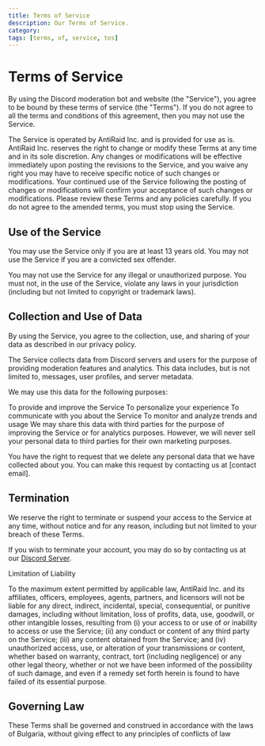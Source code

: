 ```yaml
---
title: Terms of Service
description: Our Terms of Service.
category: 
tags: [terms, of, service, tos]
---
```


# Terms of Service

By using the Discord moderation bot and website (the "Service"), you agree to be bound by these terms of service (the "Terms"). If you do not agree to all the terms and conditions of this agreement, then you may not use the Service.

The Service is operated by AntiRaid Inc. and is provided for use as is. AntiRaid Inc. reserves the right to change or modify these Terms at any time and in its sole discretion. Any changes or modifications will be effective immediately upon posting the revisions to the Service, and you waive any right you may have to receive specific notice of such changes or modifications. Your continued use of the Service following the posting of changes or modifications will confirm your acceptance of such changes or modifications. Please review these Terms and any policies carefully. If you do not agree to the amended terms, you must stop using the Service.

## Use of the Service

You may use the Service only if you are at least 13 years old. You may not use the Service if you are a convicted sex offender.

You may not use the Service for any illegal or unauthorized purpose. You must not, in the use of the Service, violate any laws in your jurisdiction (including but not limited to copyright or trademark laws).

## Collection and Use of Data

By using the Service, you agree to the collection, use, and sharing of your data as described in our privacy policy.

The Service collects data from Discord servers and users for the purpose of providing moderation features and analytics. This data includes, but is not limited to, messages, user profiles, and server metadata.

We may use this data for the following purposes:

To provide and improve the Service
To personalize your experience
To communicate with you about the Service
To monitor and analyze trends and usage
We may share this data with third parties for the purpose of improving the Service or for analytics purposes. However, we will never sell your personal data to third parties for their own marketing purposes.

You have the right to request that we delete any personal data that we have collected about you. You can make this request by contacting us at [contact email].

## Termination

We reserve the right to terminate or suspend your access to the Service at any time, without notice and for any reason, including but not limited to your breach of these Terms.

If you wish to terminate your account, you may do so by contacting us at our [Discord Server](https://discord.gg/fWQet4CZ8q).

Limitation of Liability

To the maximum extent permitted by applicable law, AntiRaid Inc. and its affiliates, officers, employees, agents, partners, and licensors will not be liable for any direct, indirect, incidental, special, consequential, or punitive damages, including without limitation, loss of profits, data, use, goodwill, or other intangible losses, resulting from (i) your access to or use of or inability to access or use the Service; (ii) any conduct or content of any third party on the Service; (iii) any content obtained from the Service; and (iv) unauthorized access, use, or alteration of your transmissions or content, whether based on warranty, contract, tort (including negligence) or any other legal theory, whether or not we have been informed of the possibility of such damage, and even if a remedy set forth herein is found to have failed of its essential purpose.

## Governing Law

These Terms shall be governed and construed in accordance with the laws of Bulgaria, without giving effect to any principles of conflicts of law

